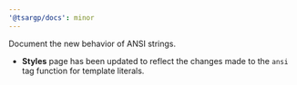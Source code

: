 ```yaml
---
'@tsargp/docs': minor
---
```


Document the new behavior of ANSI strings.

- **Styles** page has been updated to reflect the changes made to the `ansi` tag function for template literals.
